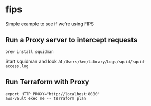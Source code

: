 # fips

Simple example to see if we're using FIPS

## Run a Proxy server to intercept requests

`brew install squidman`

Start squidman and look at `/Users/ken/Library/Logs/squid/squid-access.log`




## Run Terraform with Proxy

```
export HTTP_PROXY="http://localhost:8080"
aws-vault exec me -- terraform plan
```
